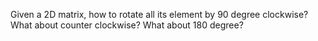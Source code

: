 Given a 2D matrix, how to rotate all its element by 90 degree clockwise? What about counter clockwise? What about 180 degree? 
